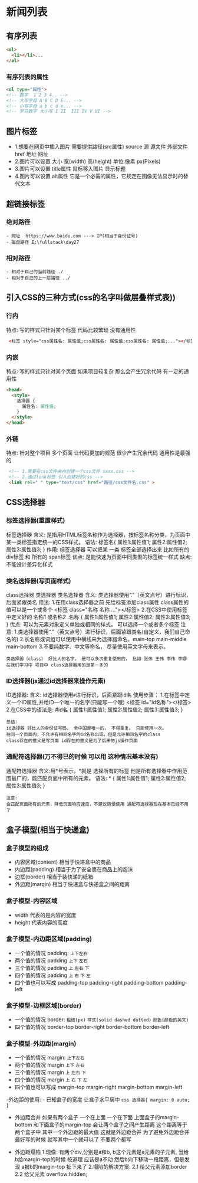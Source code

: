 # 新闻列表

## 有序列表

```html
<ol>
  <li></li>...
</ol>

```

### 有序列表的属性
```html
<ol type="属性">
<!-- 数字  1 2 3 4.. -->
<!-- 大写字母 A B C D E... -->
<!-- 小写字母 a b c d e... -->
<!-- 罗马数字 大小写 I II  III IV V VI -->
```

## 图片标签

 - 1.想要在网页中插入图片 需要提供路径(src属性)  source 源 源文件 外部文件       href 地址 网址 
 - 2.图片可以设置 大小 宽(width)  高(height) 单位:像素 px(Pixels)    
 - 3.图片可以设置 title属性   鼠标移入图片 显示标题
 - 4.图片可以设置 alt属性 它是一个必需的属性，它规定在图像无法显示时的替代文本


## 超链接标签

  ### 绝对路径
    - 网址  https://www.baidu.com ---> IP(相当于身份证号)
    - 磁盘路径 E:\fullstack\day27 
  ### 相对路径
    - 相对于自己的当前路径 ./
    - 相对于自己的上一层路径 ../

## 引入CSS的三种方式(css的名字叫做层叠样式表))

  ### 行内
  特点: 写的样式只针对某个标签  代码比较繁琐 没有通用性
  ```html
   <标签 style="css属性名: 属性值;css属性名: 属性值;css属性名: 属性值;..."></标签>
  ```

  ### 内嵌
  特点: 写的样式只针对某个页面  如果项目较复杂 那么会产生冗余代码 有一定的通用性 
  ```html
  <head>
    <style>
      选择器 {
        属性名: 属性值;
      }
    </style>
  </head>
  ```

  ### 外链
   特点: 针对整个项目 多个页面 让代码更加的规范 很少产生冗余代码 通用性是最强的
  ```html
   <!-- 1.需要在css文件夹内创建一个css文件 xxxx.css -->
   <!-- 2.通过link标签 引入创建好的css -->
   <link rel=" " type="text/css" href="路径/css文件名.css" >
  ```

  ## CSS选择器

  ### 标签选择器(重置样式)
  标签选择器
    含义: 是指用HTML标签名称作为选择器，按标签名称分类，为页面中某一类标签指定统一的CSS样式。
    语法:
    标签名{
    属性1:属性值1;
    属性2:属性值2;
    属性3:属性值3;
    }
    作用: 标签选择器 可以把某 一类 标签全部选择出来 比如所有的div标签 和 所有的 span标签
    优点: 是能快速为页面中同类型的标签统一样式
    缺点: 不能设计差异化样式

  ### 类名选择器(写页面样式)
  class选择器 类选择器 类名选择器
    含义: 类选择器使用“.”（英文点号）进行标识，后面紧跟类名
    用法:
    1.在用class选择器之前 先给标签添加class属性 class属性的值可以是一个或多个
    <标签 class="名称 名称 ..."></标签>
    2.在CSS中使用标签中定义好的 名称1 或名称2
    .名称 {
    属性1:属性值1;
    属性2:属性值2;
    属性3:属性值3;
    }
    优点:
    可以为元素对象定义单独或相同的样式。 可以选择一个或者多个标签
    注意:
    1.类选择器使用“.”（英文点号）进行标识，后面紧跟类名(自定义，我们自己命名的)
    2.长名称或词组可以使用中横线来为选择器命名。main-top main-middle main-bottom
    3.不要纯数字、中文等命名， 尽量使用英文字母来表示。

    类选择器（class） 好比人的名字， 是可以多次重复使用的， 比如 张伟 王伟 李伟 李娜  在我们学习中 项目中 class选择器用的是第一多的

  ### ID选择器(js通过id选择器来操作元素)
  ID选择器:
    含义: id选择器使用`#`进行标识，后面紧跟id名
    使用步骤：
    1.在标签中定义一个ID属性,并给ID一个唯一的名字(只能写一个哦)
    <标签 id="id名称"></标签>
    2.在CSS中的语法是:
    #id名 {
    属性1:属性值1;
    属性2:属性值2;
    属性3:属性值3;
    }

    总结:
    id选择器 好比人的身份证号码， 全中国是唯一的， 不得重复。 只能使用一次。
    在同一个页面内，不允许有相同名字的id名称出现，但是允许相同名字的class
    class存在的意义是写页面 id存在的意义是为了后来的js操作页面
  ### 通配符选择器(万不得已的时候 可以用 这种情况基本没有)
  通配符选择器
    含义:用*号表示，*就是 选择所有的标签 他是所有选择器中作用范围最广的，能匹配页面中所有的元素。
    语法:
    * {
    属性1:属性值1;
    属性2:属性值2;
    属性3:属性值3;
    }

    注意:
    会匹配页面所有的元素，降低页面响应速度，不建议随便使用 通配符选择器现在基本已经不用了

  ## 盒子模型(相当于快递盒)

  ### 盒子模型的组成

  - 内容区域(content) 相当于快递盒中的商品
  - 内边距(padding) 相当于为了安全裹在商品上的泡沫
  - 边框(border) 相当于装快递的纸箱
  - 外边距(margin) 相当于快递盒与快递盒之间的距离

  ### 盒子模型-内容区域

  - width 代表的是内容的宽度
  - height 代表内容的高度

  ### 盒子模型-内边距区域(padding)

  - 一个值的情况 padding: `上下左右`
  - 两个值的情况 padding  `上下` `左右`
  - 三个值的情况 padding  `上` `左右` `下`
  - 四个值的情况 padding  `上` `右` `下` `左`
  - 四个值也可以写成 padding-top  padding-right padding-bottom padding-left
  ### 盒子模型-边框区域(border)

  - 一个值的情况 border: `粗细(px)` `样式(solid dashed dotted)` `颜色(颜色的英文)`
  - 四个值的情况 border-top   border-right border-bottom border-left

  ### 盒子模型-外边距(margin)
  - 一个值的情况 margin: `上下左右`
  - 两个值的情况 margin  `上下` `左右`
  - 三个值的情况 margin  `上` `左右` `下`
  - 四个值的情况 margin  `上` `右` `下` `左`
  - 四个值也可以写成 margin-top  margin-right margin-bottom margin-left

  -外边距的使用:
    - 已知盒子的宽度 让盒子水平居中
      ```css
      选择器{
        margin: 0 auto;
      }
      ```

  - 外边距合并
    如果有两个盒子 一个在上面 一个在下面  上面盒子的margin-bottom 和下面盒子的margin-top 会让两个盒子之间产生距离
    这个距离等于 两个盒子中 其中一个外边距的最大值 这就是外边距合并 
    为了避免外边距合并 最好写的时候 就写其中一个就可以了 不要两个都写

  - 外边距塌陷
			1.现像: 有两个div,分别是a和b, b这个元素是a元素的子元素, 当给b给margin-top的时候 按道理 应该是a不动
			然后b向下移动一段距离，但是发现 a被b的margin-top 扯下来了
			2.塌陷的解决方案: 
				2.1 给父元素添加border
				2.2 给父元素 overflow:hidden;
